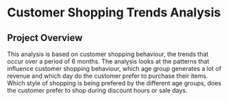 # Customer Shopping Trends Analysis
## Project Overview
This analysis  is based on customer shopping behaviour, the trends that occur over a period of 6 months. The analysis looks at the patterns that influence customer shopping behaviour, which age group generates a lot of revenue and which day do the customer prefer to purchase their items. Which style of shopping is being prefered by the different age groups, does the customer prefer to shop during discount hours or sale days.
